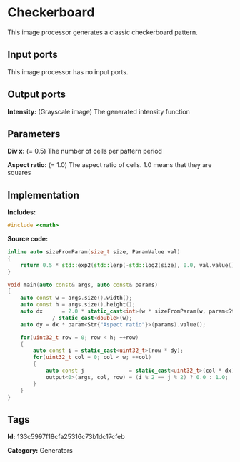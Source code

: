 # Checkerboard

This image processor generates a classic checkerboard pattern.

## Input ports

This image processor has no input ports.

## Output ports

__Intensity:__ (Grayscale image) The generated intensity function

## Parameters

__Div x:__ (= 0.5) The number of cells per pattern period

__Aspect ratio:__ (= 1.0) The aspect ratio of cells. 1.0 means that they are squares

## Implementation

__Includes:__ 

```c++
#include <cmath>
```

__Source code:__ 

```c++
inline auto sizeFromParam(size_t size, ParamValue val)
{
	return 0.5 * std::exp2(std::lerp(-std::log2(size), 0.0, val.value()));
}

void main(auto const& args, auto const& params)
{
	auto const w = args.size().width();
	auto const h = args.size().height();
	auto dx      = 2.0 * static_cast<int>(w * sizeFromParam(w, param<Str{"Div x"}>(params)))
	          / static_cast<double>(w);
	auto dy = dx * param<Str{"Aspect ratio"}>(params).value();

	for(uint32_t row = 0; row < h; ++row)
	{
		auto const i = static_cast<uint32_t>(row * dy);
		for(uint32_t col = 0; col < w; ++col)
		{
			auto const j              = static_cast<uint32_t>(col * dx);
			output<0>(args, col, row) = (i % 2 == j % 2) ? 0.0 : 1.0;
		}
	}
}
```

## Tags

__Id:__ 133c5997f18cfa25316c73b1dc17cfeb

__Category:__ Generators